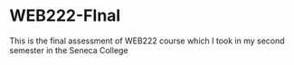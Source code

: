 # WEB222-FInal
This is the final assessment of WEB222 course which I took in my second semester in the Seneca College
